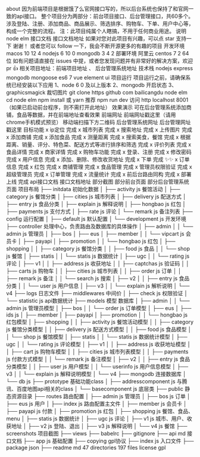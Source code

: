 about 因为前端项目是根据饿了么官网接口写的，所以后台系统也保持了和官网一致的api接口。 整个项目分为两部分：前台项目接口、后台管理接口，共60多个。涉及登陆、注册、添加商品、商品展示、筛选排序、购物车、下单、用户中心等，构成一个完整的流程。 注：此项目纯属个人瞎搞，不用于任何商业用途。 说明 node elm 接口文档 接口文档地址 如果对您对此项目有兴趣，可以点 star 支持一下 谢谢！ 或者您可以 follow 一下，我会不断开源更多的有趣的项目 开发环境 macos 10 12 4 nodejs 6 10 0 mongodb 3 4 2 部署环境 阿里云 centos 7 2 64位 如有问题请直接在 issues 中提，或者您发现问题并有非常好的解决方案，欢迎 pr 👍 相关项目地址：前端项目地址 、 后台管理系统地址 技术栈 nodejs express mongodb mongoose es6 7 vue element ui 项目运行 项目运行之前，请确保系统已经安装以下应用 1、node 6 0 及以上版本 2、mongodb 开启状态 3、graphicsmagick 裁切图片 git clone https github com bailicangdu node elm cd node elm npm install 或 yarn 推荐 npm run dev 访问 http localhost 8001（如果已启动前台程序，则不需打开此地址） 效果演示 可在后台管理系统添加商铺，食品等数据，并在前端地址查看效果 前端网址 前端网址戳这里（请用chrome手机模式预览） 移动端扫描下方二维码 后台管理系统网址 后台管理网址戳这里 目标功能 x ip定位 完成 x 城市列表 完成 x 搜索地址 完成 x 上传图片 完成 x 添加商铺 完成 x 添加食品 完成 x 测量距离 完成 x 搜索美食，餐馆 完成 x 根据距离、销量、评分、特色菜、配送方式等进行排序和筛选 完成 x 评价列表 完成 x 食品详情 完成 x 商家详情 完成 x 购物车功能 完成 x 登录、注册 完成 x 修改密码 完成 x 用户信息 完成 x 添加、删除、修改收货地址 完成 x 下单 完成 ✨✨ x 订单信息 完成 x 红包 完成 x 商铺管理 完成 x 食品管理 完成 x 管理员权限验证 完成 x 超级管理员 完成 x 订单管理 完成 x 流量统计 完成 x 前后台路由同构 完成 x 部署上线 完成 api接口文档 接口文档地址 部分截图 部分前台页面 部分后台管理系统页面 项目布局 ├── initdata 初始化数据 │ ├── activity js 餐馆活动 │ ├── category js 餐馆分类 │ ├── cities js 城市列表 │ ├── delivery js 配送方式 │ ├── entry js 食品分类 │ ├── explain js 解释说明 │ ├── hongbao js 红包 │ ├── payments js 支付方式 │ ├── rate js 评论 │ └── remark js 备注列表 ├── config 运行配置 │ ├── default js 默认配置 │ └── development js 开发环境 ├── controller 处理中心，负责路由及数据库的具体操作 │ ├── admin │ │ └── admin js 管理员 │ ├── bos │ ├── eus │ ├── member │ │ └── vipcart js 会员卡 │ ├── payapi │ ├── promotion │ │ └── hongbao js 红包 │ ├── shopping │ │ ├── category js 餐馆分类 │ │ ├── food js 食品 │ │ └── shop js 餐馆 │ ├── statis │ │ └── statis js 数据统计 │ ├── ugc │ │ └── rating js 评论 │ ├── v1 │ │ ├── address js 收获地址 │ │ ├── captchas js 验证码 │ │ ├── carts js 购物车 │ │ ├── cities js 城市列表 │ │ ├── order js 订单 │ │ ├── remark js 备注 │ │ └── search js 搜索 │ ├── v2 │ │ ├── entry js 食品分类 │ │ └── user js 用户信息 │ ├── v3 │ │ └── explain js 解析说明 │ └── v4 ├── logs 日志文件 ├── middlewares 中间价 │ ├── check js 权限验证 │ └── statistic js api数据统计 ├── models 模型 数据库 │ ├── admin │ │ └── admin js 管理员模型 │ ├── bos │ │ └── order js 订单模型 │ ├── eus │ ├── ids js │ ├── member │ ├── payapi │ ├── promotion │ │ └── hongbao js 红包模型 │ ├── shopping │ │ ├── activity js 餐馆活动模型 │ │ ├── category js 餐馆分类模型 │ │ ├── delivery js 配送方式模型 │ │ ├── food js 食品模型 │ │ └── shop js 餐馆模型 │ ├── statis │ │ └── statis js 数据统计模型 │ ├── ugc │ │ └── rating js 评论模型 │ ├── v1 │ │ ├── address js 收获地址模型 │ │ ├── cart js 购物车模型 │ │ ├── cities js 城市列表模型 │ │ ├── payments js 付款方式模型 │ │ └── remark js 备注模型 │ ├── v2 │ │ ├── entry js 食品分类模型 │ │ ├── user js 用户模型 │ │ └── userinfo js 用户信息模型 │ ├── v3 │ │ └── explain js 解释说明模型 │ └── v4 ├── mongodb 连接数据库 │ └── db js ├── prototype 基础功能class │ ├── addresscomponent js 与腾讯、百度地图api相关的class │ └── basecomponent js 底层类 ├── public 静态资源目录 ├── routes 路由配置 │ ├── admin js 管理员 │ ├── bos js 订单 │ ├── eus js 用户 │ ├── index js 路由配置主文件 │ ├── member js 会员卡 │ ├── payapi js 付款 │ ├── promotion js 红包 │ ├── shopping js 餐馆、食品、menu │ ├── statis js 数据统计 │ ├── ugc js 评论 │ ├── v1 js 城市、用户、收获地址 │ ├── v2 js 登陆、退出 │ ├── v3 js 解释说明 │ └── v4 js 餐馆 ├── screenshots 项目截图 ├── views ├── babelrc ├── gitignore ├── api md 接口文档 ├── app js 基础配置 ├── copying gpl协议 ├── index js 入口文件 ├── package json ├── readme md 47 directories 197 files license gpl